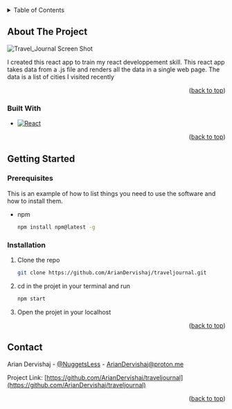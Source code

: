 <a name="readme-top"></a>

<!-- TABLE OF CONTENTS -->
<details>
  <summary>Table of Contents</summary>
  <ol>
    <li>
      <a href="#about-the-project">About The Project</a>
      <ul>
        <li><a href="#built-with">Built With</a></li>
      </ul>
    </li>
    <li>
      <a href="#getting-started">Getting Started</a>
      <ul>
        <li><a href="#prerequisites">Prerequisites</a></li>
        <li><a href="#installation">Installation</a></li>
      </ul>
    </li>
  </ol>
</details>




<!-- ABOUT THE PROJECT -->
## About The Project

![Travel_Journal Screen Shot][product-screenshot]  

I created this react app to train my react developpement skill.
This react app takes data from a .js file and renders all the data in a single web page.
The data is a list of cities I visited recently

<p align="right">(<a href="#readme-top">back to top</a>)</p>



### Built With

* [![React][React.js]][React-url]

<p align="right">(<a href="#readme-top">back to top</a>)</p>



## Getting Started

### Prerequisites

This is an example of how to list things you need to use the software and how to install them.
* npm
  ```sh
  npm install npm@latest -g
  ```

### Installation

1. Clone the repo
   ```sh
   git clone https://github.com/ArianDervishaj/traveljournal.git
   ```

2. cd in the projet in your terminal and run 
   ```sh
   npm start
   ```
3. Open the projet in your localhost

<p align="right">(<a href="#readme-top">back to top</a>)</p>



<!-- CONTACT -->
## Contact

Arian Dervishaj - [@NuggetsLess](https://twitter.com/NuggetsLess) - ArianDervishaj@proton.me

Project Link: [https://github.com/ArianDervishaj/traveljournal](https://github.com/ArianDervishaj/traveljournal)

<p align="right">(<a href="#readme-top">back to top</a>)</p>




<!-- MARKDOWN LINKS & IMAGES -->
<!-- https://www.markdownguide.org/basic-syntax/#reference-style-links -->
[React.js]: https://img.shields.io/badge/React-20232A?style=for-the-badge&logo=react&logoColor=61DAFB
[React-url]: https://reactjs.org/
[product-screenshot]: https://user-images.githubusercontent.com/65165041/204176257-354eca47-0c9a-4243-8bd2-48f4fec210f2.png

